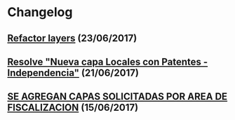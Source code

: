 # Changelog

## [Refactor layers](!4) (23/06/2017)

## [Resolve "Nueva capa Locales con Patentes - Independencia"](!2) (21/06/2017)

## [SE AGREGAN CAPAS SOLICITADAS POR AREA DE FISCALIZACION](!1) (15/06/2017)
